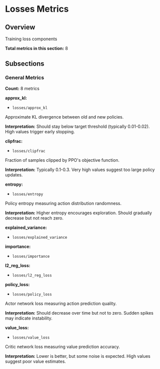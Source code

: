 # Losses Metrics

## Overview

Training loss components

**Total metrics in this section:** 8

## Subsections

### General Metrics

**Count:** 8 metrics

**approx_kl:**
- `losses/approx_kl`

Approximate KL divergence between old and new policies.

**Interpretation:** Should stay below target threshold (typically 0.01-0.02). High values trigger early stopping.

**clipfrac:**
- `losses/clipfrac`

Fraction of samples clipped by PPO's objective function.

**Interpretation:** Typically 0.1-0.3. Very high values suggest too large policy updates.

**entropy:**
- `losses/entropy`

Policy entropy measuring action distribution randomness.

**Interpretation:** Higher entropy encourages exploration. Should gradually decrease but not reach zero.

**explained_variance:**
- `losses/explained_variance`

**importance:**
- `losses/importance`

**l2_reg_loss:**
- `losses/l2_reg_loss`

**policy_loss:**
- `losses/policy_loss`

Actor network loss measuring action prediction quality.

**Interpretation:** Should decrease over time but not to zero. Sudden spikes may indicate instability.

**value_loss:**
- `losses/value_loss`

Critic network loss measuring value prediction accuracy.

**Interpretation:** Lower is better, but some noise is expected. High values suggest poor value estimates.


